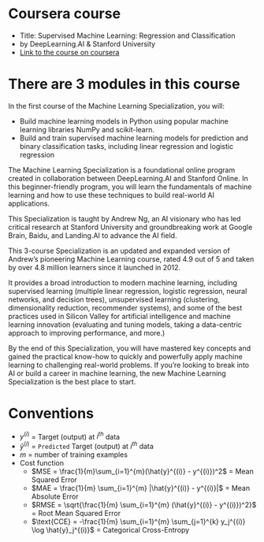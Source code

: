# Coursera course
  - Title: Supervised Machine Learning: Regression and Classification
  - by DeepLearning.AI & Stanford University
  - [Link to the course on coursera](https://www.coursera.org/learn/machine-learning/)

# There are 3 modules in this course

In the first course of the Machine Learning Specialization, you will:
  - Build machine learning models in Python using popular machine learning libraries NumPy and scikit-learn.
  - Build and train supervised machine learning models for prediction and binary classification tasks, including linear regression and logistic regression

The Machine Learning Specialization is a foundational online program created in collaboration between DeepLearning.AI and Stanford Online. In this beginner-friendly program, you will learn the fundamentals of machine learning and how to use these techniques to build real-world AI applications.

This Specialization is taught by Andrew Ng, an AI visionary who has led critical research at Stanford University and groundbreaking work at Google Brain, Baidu, and Landing.AI to advance the AI field.

This 3-course Specialization is an updated and expanded version of Andrew’s pioneering Machine Learning course, rated 4.9 out of 5 and taken by over 4.8 million learners since it launched in 2012.


It provides a broad introduction to modern machine learning, including supervised learning (multiple linear regression, logistic regression, neural networks, and decision trees), unsupervised learning (clustering, dimensionality reduction, recommender systems), and some of the best practices used in Silicon Valley for artificial intelligence and machine learning innovation (evaluating and tuning models, taking a data-centric approach to improving performance, and more.)

By the end of this Specialization, you will have mastered key concepts and gained the practical know-how to quickly and powerfully apply machine learning to challenging real-world problems. If you’re looking to break into AI or build a career in machine learning, the new Machine Learning Specialization is the best place to start.

# Conventions
  - $y^{(i)}$ = Target (output) at $i^{th}$ data
  - $\hat{y}^{(i)}$ = `Predicted` Target (output) at $i^{th}$ data
  - $m$ = number of training examples
  - Cost function
    + $MSE = \frac{1}{m}\sum_{i=1}^{m}(\hat{y}^{(i)} - y^{(i)})^2$ = Mean Squared Error
    + $MAE = \frac{1}{m} \sum_{i=1}^{m} |\hat{y}^{(i)} - y^{(i)}|$ = Mean Absolute Error
    + $RMSE = \sqrt{\frac{1}{m} \sum_{i=1}^{m} (\hat{y}^{(i)} - y^{(i)})^2}$ = Root Mean Squared Error
    + $\text{CCE} = -\frac{1}{m} \sum_{i=1}^{m} \sum_{j=1}^{k} y_j^{(i)} \log \hat{y}_j^{(i)}$ = Categorical Cross-Entropy